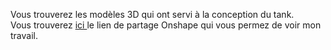 <p>Vous trouverez les modèles 3D qui ont servi à la conception du tank.<br/>
Vous trouverez <a href="https://cad.onshape.com/documents/29475f88cb30b432ccc1cab9/w/a2ebf4db9098ca263dcf5bed/e/63d1c44178a9f2d052091fa9"> ici </a> le lien de partage Onshape qui vous permez de voir mon travail.</p>
